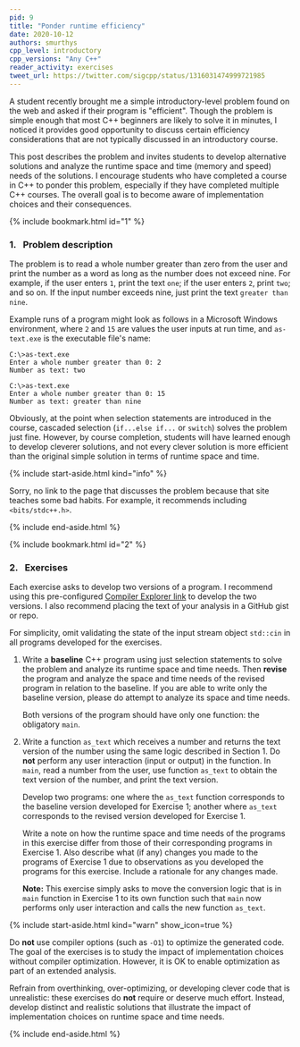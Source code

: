 ```yaml
---
pid: 9
title: "Ponder runtime efficiency"
date: 2020-10-12
authors: smurthys
cpp_level: introductory
cpp_versions: "Any C++" 
reader_activity: exercises
tweet_url: https://twitter.com/sigcpp/status/1316031474999721985
---
```


A student recently brought me a simple introductory-level problem found on the web and
asked if their program is "efficient". Though the problem is simple enough that most C++
beginners are likely to solve it in minutes, I noticed it provides good opportunity to
discuss certain efficiency considerations that are not typically discussed in an
introductory course.

This post describes the problem and invites students to develop alternative solutions and
analyze the runtime space and time (memory and speed) needs of the solutions. I encourage
students who have completed a course in C++ to ponder this problem, especially if they
have completed multiple C++ courses. The overall goal is to become aware of implementation
choices and their consequences.
<!--more-->

{% include bookmark.html id="1" %}

### 1.&nbsp;&nbsp; Problem description

The problem is to read a whole number greater than zero from the user and print the
number as a word as long as the number does not exceed nine. For example, if the user
enters `1`, print the text `one`; if the user enters `2`, print `two`; and so on. If the
input number exceeds nine, just print the text `greater than nine`.

Example runs of a program might look as follows in a Microsoft Windows environment, where
`2` and `15` are values the user inputs at run time, and `as-text.exe` is the executable
file's name:

```console
C:\>as-text.exe
Enter a whole number greater than 0: 2
Number as text: two

C:\>as-text.exe
Enter a whole number greater than 0: 15
Number as text: greater than nine
```

Obviously, at the point when selection statements are introduced in the course, cascaded
selection (`if...else if...` or `switch`) solves the problem just fine. However, by
course completion, students will have learned enough to develop cleverer solutions, and
not every clever solution is more efficient than the original simple solution in terms of
runtime space and time.

{% include start-aside.html kind="info" %}

Sorry, no link to the page that discusses the problem because that site teaches some bad
habits. For example, it recommends including `<bits/stdc++.h>`.

{% include end-aside.html %}

{% include bookmark.html id="2" %}

### 2.&nbsp;&nbsp; Exercises

Each exercise asks to develop two versions of a program. I recommend using this
pre-configured [Compiler Explorer link](https://godbolt.org/z/da9c8c) to develop the
two versions. I also recommend placing the text of your analysis in a GitHub gist or
repo.

For simplicity, omit validating the state of the input stream object `std::cin` in all
programs developed for the exercises.

1. Write a **baseline** C++ program using just selection statements to solve the problem
   and analyze its runtime space and time needs. Then **revise** the program and analyze
   the space and time needs of the revised program in relation to the baseline. If you
   are able to write only the baseline version, please do attempt to analyze its space
   and time needs.

   Both versions of the program should have only one function: the obligatory `main`.

2. Write a function `as_text` which receives a number and returns the text version of the
   number using the same logic described in Section 1. Do **not** perform any user
   interaction (input or output) in the function. In `main`, read a number from the user,
   use function `as_text` to obtain the text version of the number, and print the text
   version.

   Develop two programs: one where the `as_text` function corresponds to the baseline
   version developed for Exercise 1; another where `as_text` corresponds to the revised
   version developed for Exercise 1.

   Write a note on how the runtime space and time needs of the programs in this exercise
   differ from those of their corresponding programs in Exercise 1. Also describe what
   (if any) changes you made to the programs of Exercise 1 due to observations as you
   developed the programs for this exercise. Include a rationale for any changes made.

   **Note:** This exercise simply asks to move the conversion logic that is in `main`
   function in Exercise 1 to its own function such that `main` now performs only user
   interaction and calls the new function `as_text`.

{% include start-aside.html kind="warn" show_icon=true %}

Do **not** use compiler options (such as `-O1`) to optimize the generated code. The goal
of the exercises is to study the impact of implementation choices without compiler
optimization. However, it is OK to enable optimization as part of an extended analysis.

Refrain from overthinking, over-optimizing, or developing clever code that is
unrealistic: these exercises do **not** require or deserve much effort. Instead, develop
distinct and realistic solutions that illustrate the impact of implementation choices on
runtime space and time needs.

{% include end-aside.html %}
